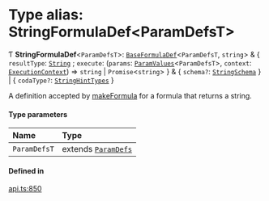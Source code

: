 # Type alias: StringFormulaDef<ParamDefsT\>

Ƭ **StringFormulaDef**<`ParamDefsT`\>: [`BaseFormulaDef`](../interfaces/BaseFormulaDef.md)<`ParamDefsT`, `string`\> & { `resultType`: [`String`](../enums/ValueType.md#string) ; `execute`: (`params`: [`ParamValues`](ParamValues.md)<`ParamDefsT`\>, `context`: [`ExecutionContext`](../interfaces/ExecutionContext.md)) => `string` \| `Promise`<`string`\>  } & { `schema?`: [`StringSchema`](StringSchema.md)  } \| { `codaType?`: [`StringHintTypes`](StringHintTypes.md)  }

A definition accepted by [makeFormula](../functions/makeFormula.md) for a formula that returns a string.

#### Type parameters

| Name | Type |
| :------ | :------ |
| `ParamDefsT` | extends [`ParamDefs`](ParamDefs.md) |

#### Defined in

[api.ts:850](https://github.com/coda/packs-sdk/blob/main/api.ts#L850)
